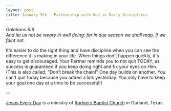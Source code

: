 ```yaml
---
layout: post
title: January 9th - Partnership with God in Daily Disciplines
---
```


_Galatians 6:9  
And let us not be weary in well doing: for in due season we shall
reap, if we faint not._

It's easier to do the right thing and have discipline when you can
see the difference it is making in your life. When things don&rsquo;t
happen quickly, it's easy to get discouraged. Your Partner reminds you
to not quit TODAY, as success is guaranteed if you keep doing right
and fix your eyes on Him. (This is also called, "Don&rsquo;t break
the chain!" One day builds on another. You can't quit today because
you added a link yesterday. You only have to keep your goal one day
at a time to be successful!)

 --

<a href=http://jesuseveryday.net>Jesus Every Day</a> is a ministry of <a href=http://rodgersbaptist.net>Rodgers Baptist Church</a> in Garland, Texas.
